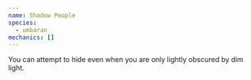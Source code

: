 ```yaml
---
name: Shadow People
species:
  - umbaran
mechanics: []
---
```

You can attempt to hide even when you are only lightly obscured by dim light.
